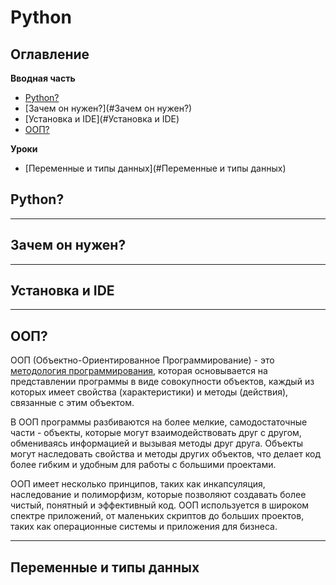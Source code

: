 # Python

## Оглавление
**Вводная часть**
- [Python?](#python?)
- [Зачем он нужен?](#Зачем он нужен?)
- [Установка и IDE](#Установка и IDE)
- [ООП?](#ООП?)

**Уроки**
- [Переменные и типы данных](#Переменные и типы данных)


## Python?
___
## Зачем он нужен?
___
## Установка и IDE
___
## ООП?

ООП (Объектно-Ориентированное Программирование) - это [методология программирования](https://ru.wikipedia.org/wiki/%D0%9C%D0%B5%D1%82%D0%BE%D0%B4%D0%BE%D0%BB%D0%BE%D0%B3%D0%B8%D1%8F_%D0%BF%D1%80%D0%BE%D0%B3%D1%80%D0%B0%D0%BC%D0%BC%D0%B8%D1%80%D0%BE%D0%B2%D0%B0%D0%BD%D0%B8%D1%8F), которая основывается на представлении программы в виде совокупности объектов, каждый из которых имеет свойства (характеристики) и методы (действия), связанные с этим объектом.

В ООП программы разбиваются на более мелкие, самодостаточные части - объекты, которые могут взаимодействовать друг с другом, обмениваясь информацией и вызывая методы друг друга. Объекты могут наследовать свойства и методы других объектов, что делает код более гибким и удобным для работы с большими проектами.

ООП имеет несколько принципов, таких как инкапсуляция, наследование и полиморфизм, которые позволяют создавать более чистый, понятный и эффективный код. ООП используется в широком спектре приложений, от маленьких скриптов до больших проектов, таких как операционные системы и приложения для бизнеса.

___
## Переменные и типы данных